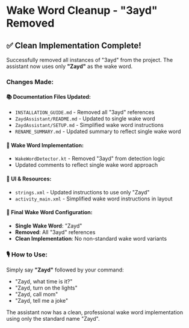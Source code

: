 # Wake Word Cleanup - "3ayd" Removed

## ✅ Clean Implementation Complete!

Successfully removed all instances of "3ayd" from the project. The assistant now uses only **"Zayd"** as the wake word.

### Changes Made:

#### 📚 Documentation Files Updated:
- `INSTALLATION_GUIDE.md` - Removed all "3ayd" references
- `ZaydAssistant/README.md` - Updated to single wake word
- `ZaydAssistant/SETUP.md` - Simplified wake word instructions
- `RENAME_SUMMARY.md` - Updated summary to reflect single wake word

#### 🎤 Wake Word Implementation:
- `WakeWordDetector.kt` - Removed "3ayd" from detection logic
- Updated comments to reflect single wake word approach

#### 🎨 UI & Resources:
- `strings.xml` - Updated instructions to use only "Zayd"
- `activity_main.xml` - Simplified wake word instructions in layout

#### 🎯 Final Wake Word Configuration:
- **Single Wake Word**: "Zayd"
- **Removed**: All "3ayd" references
- **Clean Implementation**: No non-standard wake word variants

### 🎙️ How to Use:
Simply say **"Zayd"** followed by your command:
- "Zayd, what time is it?"
- "Zayd, turn on the lights" 
- "Zayd, call mom"
- "Zayd, tell me a joke"

The assistant now has a clean, professional wake word implementation using only the standard name "Zayd".
